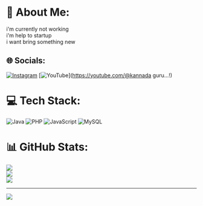 # 💫 About Me:
i'm currently not working<br>i'm help to startup<br>i want bring something new 


## 🌐 Socials:
[![Instagram](https://img.shields.io/badge/Instagram-%23E4405F.svg?logo=Instagram&logoColor=white)](https://instagram.com/_.localhost) [![YouTube](https://img.shields.io/badge/YouTube-%23FF0000.svg?logo=YouTube&logoColor=white)](https://youtube.com/@kannada guru...!) 

# 💻 Tech Stack:
![Java](https://img.shields.io/badge/java-%23ED8B00.svg?style=flat&logo=openjdk&logoColor=white) ![PHP](https://img.shields.io/badge/php-%23777BB4.svg?style=flat&logo=php&logoColor=white) ![JavaScript](https://img.shields.io/badge/javascript-%23323330.svg?style=flat&logo=javascript&logoColor=%23F7DF1E) ![MySQL](https://img.shields.io/badge/mysql-4479A1.svg?style=flat&logo=mysql&logoColor=white)
# 📊 GitHub Stats:
![](https://github-readme-stats.vercel.app/api?username=sanjaylocalhost&theme=graywhite&hide_border=false&include_all_commits=false&count_private=false)<br/>
![](https://github-readme-streak-stats.herokuapp.com/?user=sanjaylocalhost&theme=graywhite&hide_border=false)<br/>
![](https://github-readme-stats.vercel.app/api/top-langs/?username=sanjaylocalhost&theme=graywhite&hide_border=false&include_all_commits=false&count_private=false&layout=compact)

---
[![](https://visitcount.itsvg.in/api?id=sanjaylocalhost&icon=7&color=1)](https://visitcount.itsvg.in)

<!-- Proudly created with GPRM ( https://gprm.itsvg.in ) -->
